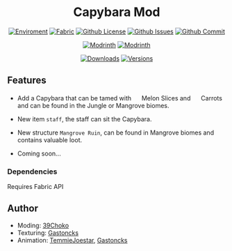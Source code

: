 <div align=center>

# Capybara Mod

[![Enviroment](https://img.shields.io/badge/Enviroment-Client%20&%20Server-orange)](https://curseforge.com/minecraft/mc-mods/fabric-capybara)
[![Fabric](https://img.shields.io/badge/Mod%20Loader-Fabric-lightyellow)](https://fabricmc.net)
[![Github License](https://img.shields.io/github/license/39Choko/Capybara)](https://github.com/39Choko/Capybara/blob/main/LICENSE)
[![Github Issues](https://img.shields.io/github/issues/39Choko/Capybara)](https://github.com/39Choko/Capybara/issues)
[![Github Commit](https://img.shields.io/github/commit-activity/t/39Choko/Capybara)](https://github.com/39Choko/Capybara)

[![Modrinth](https://img.shields.io/modrinth/dt/TVSdsuq1?logo=modrinth)](https://modrinth.com/mod/TVSdsuq1)
[![Modrinth](https://img.shields.io/modrinth/game-versions/TVSdsuq1?logo=modrinth)](https://modrinth.com/mod/TVSdsuq1)

[![Downloads](https://cf.way2muchnoise.eu/full_877375_downloads.svg)](https://www.curseforge.com/minecraft/mc-mods/fabric-capybara)
[![Versions](https://cf.way2muchnoise.eu/versions/877375_latest.svg)](https://www.curseforge.com/minecraft/mc-mods/fabric-capybara)

</div>

## Features

- Add a Capybara that can be tamed with <img src="https://static.wikia.nocookie.net/minecraft_gamepedia/images/f/f2/Melon_Slice_JE2_BE2.png" width="16" height="16"> Melon Slices and <img src="https://static.wikia.nocookie.net/minecraft_gamepedia/images/4/4e/Carrot_JE3_BE2.png" width="16" height="16"> Carrots and can be found in the Jungle or Mangrove biomes.

- New item `staff`, the staff can sit the Capybara.

- New structure `Mangrove Ruin`, can be found in Mangrove biomes and contains valuable loot.

- Coming soon...

### Dependencies

Requires Fabric API

## Author

- Moding: [39Choko](https://github.com/39Choko/)
- Texturing: [Gastoncks](https://github.com/Gastoncks)
- Animation: [TemmieJoestar](https://github.com/TemmieJoestar), [Gastoncks](https://github.com/Gastoncks)